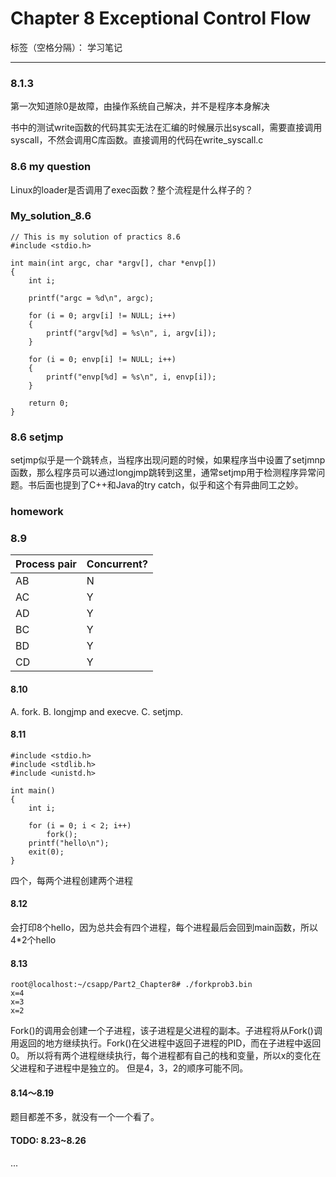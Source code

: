 # Chapter 8 Exceptional Control Flow

标签（空格分隔）： 学习笔记

---

### 8.1.3
第一次知道除0是故障，由操作系统自己解决，并不是程序本身解决

书中的测试write函数的代码其实无法在汇编的时候展示出syscall，需要直接调用syscall，不然会调用C库函数。直接调用的代码在write_syscall.c

### 8.6 my question
Linux的loader是否调用了exec函数？整个流程是什么样子的？

### My_solution_8.6
    // This is my solution of practics 8.6
    #include <stdio.h>
    
    int main(int argc, char *argv[], char *envp[])
    {
        int i;
    
        printf("argc = %d\n", argc);
    
        for (i = 0; argv[i] != NULL; i++)
        {
            printf("argv[%d] = %s\n", i, argv[i]);
        }
    
        for (i = 0; envp[i] != NULL; i++)
        {
            printf("envp[%d] = %s\n", i, envp[i]);
        }
    
        return 0;
    }

### 8.6 setjmp
setjmp似乎是一个跳转点，当程序出现问题的时候，如果程序当中设置了setjmnp函数，那么程序员可以通过longjmp跳转到这里，通常setjmp用于检测程序异常问题。书后面也提到了C++和Java的try catch，似乎和这个有异曲同工之妙。

### homework
### 8.9
| Process pair | Concurrent? |
| ------------ | ----------- |
| AB           | N           |
| AC           | Y           |
| AD           | Y           |
| BC           | Y           |
| BD           | Y           |
| CD           | Y           |

#### 8.10
A. fork. B. longjmp and execve. C. setjmp.

#### 8.11

    #include <stdio.h>
    #include <stdlib.h>
    #include <unistd.h>
    
    int main()
    {
        int i;
    
        for (i = 0; i < 2; i++)
            fork();
        printf("hello\n");
        exit(0);
    }
四个，每两个进程创建两个进程

#### 8.12
会打印8个hello，因为总共会有四个进程，每个进程最后会回到main函数，所以4*2个hello

#### 8.13

    root@localhost:~/csapp/Part2_Chapter8# ./forkprob3.bin 
    x=4
    x=3
    x=2

Fork()的调用会创建一个子进程，该子进程是父进程的副本。子进程将从Fork()调用返回的地方继续执行。Fork()在父进程中返回子进程的PID，而在子进程中返回0。
所以将有两个进程继续执行，每个进程都有自己的栈和变量，所以x的变化在父进程和子进程中是独立的。
但是4，3，2的顺序可能不同。

#### 8.14～8.19
题目都差不多，就没有一个一个看了。

#### TODO: 8.23~8.26
...

